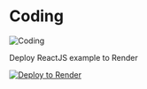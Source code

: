 # Coding


![Coding](https://media.istockphoto.com/vectors/flat-style-thin-line-banner-design-of-coding-vector-id1225152559)

Deploy ReactJS example to Render

[![Deploy to Render](https://render.com/images/deploy-to-render-button.svg)](https://render.com/deploy?repo=https://github.com/PowerOps-MK/Coding/Docker/reactjs)
